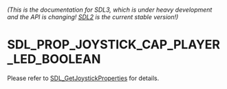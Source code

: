 ###### (This is the documentation for SDL3, which is under heavy development and the API is changing! [SDL2](https://wiki.libsdl.org/SDL2/) is the current stable version!)
# SDL_PROP_JOYSTICK_CAP_PLAYER_LED_BOOLEAN

Please refer to [SDL_GetJoystickProperties](SDL_GetJoystickProperties) for details.

